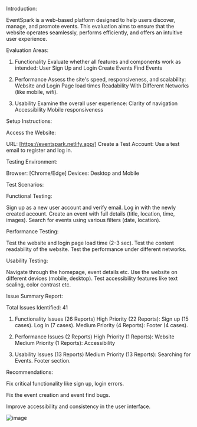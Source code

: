 Introduction:

EventSpark is a web-based platform designed to help users discover, manage, and promote events. This evaluation aims to ensure that the website operates seamlessly, performs efficiently, and offers an intuitive user experience.

Evaluation Areas:

1. Functionality
Evaluate whether all features and components work as intended:
User Sign Up and Login
Create Events
Find Events

2. Performance
Assess the site's speed, responsiveness, and scalability:
Website and Login Page load times 
Readability
With Different Networks (like mobile, wifi).

3. Usability
Examine the overall user experience:
Clarity of navigation
Accessibility 
Mobile responsiveness

Setup Instructions:

Access the Website:

URL: [https://eventspark.netlify.app/]
Create a Test Account:
Use a test email to register and log in.

Testing Environment:

Browser: [Chrome/Edge]
Devices: Desktop and Mobile

Test Scenarios:

Functional Testing:

Sign up as a new user account and verify email.
Log in with the newly created account.
Create an event with full details (title, location, time, images).
Search for events using various filters (date, location).

Performance Testing:

Test the website and login page load time (2-3 sec).
Test  the content readability of the website.
Test the performance under different networks.

Usability Testing:

Navigate through the homepage, event details etc.
Use the website on different devices (mobile, desktop).
Test accessibility features like text scaling, color contrast etc.

Issue Summary Report:

Total Issues Identified: 41

1. Functionality Issues (26 Reports)
High Priority (22 Reports):
Sign up (15 cases).
Log in (7 cases).
Medium Priority (4 Reports):
Footer (4 cases).

2. Performance Issues (2 Reports)
High Priority (1 Reports):
Website  
Medium Priority (1 Reports):
Accessibility

3. Usability Issues (13 Reports)
Medium Priority (13 Reports):
Searching for Events.
 Footer section.

Recommendations:

Fix critical functionality like sign up, login errors.

Fix the event creation and event find bugs.

Improve accessibility and consistency in the user interface.


![image](https://github.com/user-attachments/assets/23d9eb1d-cff3-416c-b8bd-b0b3004d2a04)
